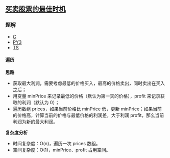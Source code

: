 ## [买卖股票的最佳时机](https://leetcode.cn/problems/best-time-to-buy-and-sell-stock/)

### 题解
+ [C](../../c/128/121.c)
+ [PY3](../../py3/128/121.py)
+ [TS](../../ts/128/121.ts)

#### 遍历
**思路**
+ 获取最大利润，需要考虑最低的价格买入，最高的价格卖出，同时卖出在买入之后；
+ 用变量 minPrice 来记录最低的价格（默认为第一天的价格），profit 来记录获取的利润（默认为 0）；
+ 遍历数组 prices，如果当前价格比 minPrice 低，更新 minPrice；如果当前的价格高，计算当前的价格与最低价格的利润差，大于利润 profit，那么当前利润为新的最大利润。

**复杂度分析**
+ 时间复杂度：O(n)，遍历一次 prices 数组。
+ 空间复杂度：O(1)，minPrice、profit 占用空间。